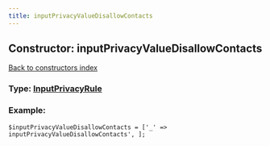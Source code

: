 ```yaml
---
title: inputPrivacyValueDisallowContacts
---
```

## Constructor: inputPrivacyValueDisallowContacts  
[Back to constructors index](index.md)






### Type: [InputPrivacyRule](../types/InputPrivacyRule.md)


### Example:

```
$inputPrivacyValueDisallowContacts = ['_' => inputPrivacyValueDisallowContacts', ];
```